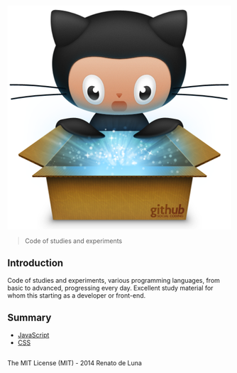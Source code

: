 ![Logo](lab.png "Lab")

> Code of studies and experiments

## Introduction

Code of studies and experiments, various programming languages​​, from basic to advanced, progressing every day. Excellent study material for whom this starting as a developer or front-end.

## Summary

- [JavaScript](javascript/)
- [CSS](css/)

## 

The MIT License (MIT) - 2014 Renato de Luna
